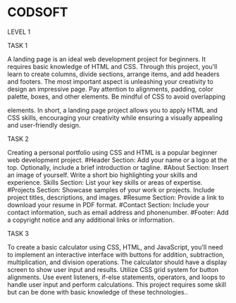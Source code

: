 # CODSOFT
LEVEL 1

TASK 1

A landing page is an ideal web development project for beginners. It requires basic
knowledge of HTML and CSS. Through this project, you'll learn to create columns, divide
sections, arrange items, and add headers and footers. The most important aspect is
unleashing your creativity to design an impressive page. Pay attention to alignments,
padding, color palette, boxes, and other elements. Be mindful of CSS to avoid overlapping

elements. In short, a landing page project allows you to apply HTML and CSS skills,
encouraging your creativity while ensuring a visually appealing and user-friendly design.

TASK 2

Creating a personal portfolio using CSS and HTML is a popular beginner web development project.
#Header Section:
Add your name or a logo at the top.
Optionally, include a brief introduction or tagline.
#About Section: 
Insert an image of yourself.
Write a short bio highlighting your skills and experience.
Skills Section: List your key skills or areas of expertise.
#Projects Section: Showcase samples of your work or projects.
Include project titles, descriptions, and images.
#Resume Section: Provide a link to download your resume in PDF format.
#Contact Section: Include your contact information, such as email address and phonenumber.
#Footer: Add a copyright notice and any additional links or information.

TASK 3

To create a basic calculator using CSS, HTML, and JavaScript, you'll need to implement an
interactive interface with buttons for addition, subtraction, multiplication, and division
operations. The calculator should have a display screen to show user input and results. Utilize
CSS grid system for button alignments. Use event listeners, if-else statements, operators, and
loops to handle user input and perform calculations. This project requires some skill but can be
done with basic knowledge of these technologies..
